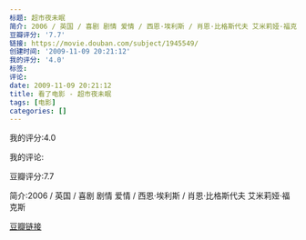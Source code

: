 ```yaml
---
标题: 超市夜未眠
简介: 2006 / 英国 / 喜剧 剧情 爱情 / 西恩·埃利斯 / 肖恩·比格斯代夫 艾米莉娅·福克斯
豆瓣评分: '7.7'
链接: https://movie.douban.com/subject/1945549/
创建时间: '2009-11-09 20:21:12'
我的评分: '4.0'
标签:
评论:
date: 2009-11-09 20:21:12
title: 看了电影 - 超市夜未眠
tags: [电影]
categories: []
---
```


我的评分:4.0

我的评论:

豆瓣评分:7.7

简介:2006 / 英国 / 喜剧 剧情 爱情 / 西恩·埃利斯 / 肖恩·比格斯代夫 艾米莉娅·福克斯

[豆瓣链接](https://movie.douban.com/subject/1945549/)

